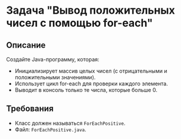 # Задача "Вывод положительных чисел с помощью for-each"

## Описание

Создайте Java-программу, которая:

- Инициализирует массив целых чисел (с отрицательными и положительными значениями).
- Использует цикл for-each для проверки каждого элемента.
- Выводит в консоль только те числа, которые больше 0.

## Требования

- Класс должен называться `ForEachPositive`.
- Файл: `ForEachPositive.java`.